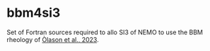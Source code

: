 # bbm4si3

Set of Fortran sources required to allo SI3 of NEMO to use the BBM rheology of [Òlason et al., 2023](https://doi.org/10.1029/2021MS002685).


